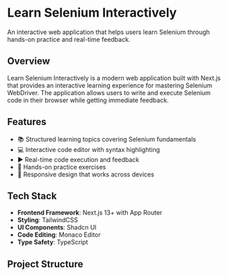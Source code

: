 # Learn Selenium Interactively

An interactive web application that helps users learn Selenium through hands-on practice and real-time feedback.

## Overview

Learn Selenium Interactively is a modern web application built with Next.js that provides an interactive learning experience for mastering Selenium WebDriver. The application allows users to write and execute Selenium code in their browser while getting immediate feedback.

## Features

- 📚 Structured learning topics covering Selenium fundamentals
- 💻 Interactive code editor with syntax highlighting
- ▶️ Real-time code execution and feedback
- 🎯 Hands-on practice exercises
- 📱 Responsive design that works across devices

## Tech Stack

- **Frontend Framework**: Next.js 13+ with App Router
- **Styling**: TailwindCSS
- **UI Components**: Shadcn UI
- **Code Editing**: Monaco Editor
- **Type Safety**: TypeScript

## Project Structure
